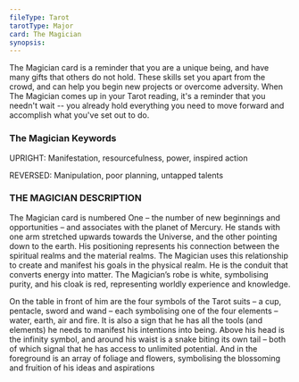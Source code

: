 ```yaml
---
fileType: Tarot
tarotType: Major
card: The Magician
synopsis: 
---
```

The Magician card is a reminder that you are a unique being, and have many gifts that others do not hold. These skills set you apart from the crowd, and can help you begin new projects or overcome adversity. When The Magician comes up in your Tarot reading, it's a reminder that you needn't wait -- you already hold everything you need to move forward and accomplish what you've set out to do.

### The Magician Keywords

UPRIGHT: Manifestation, resourcefulness, power, inspired action

REVERSED: Manipulation, poor planning, untapped talents

### THE MAGICIAN DESCRIPTION

The Magician card is numbered One – the number of new beginnings and opportunities – and associates with the planet of Mercury. He stands with one arm stretched upwards towards the Universe, and the other pointing down to the earth. His positioning represents his connection between the spiritual realms and the material realms. The Magician uses this relationship to create and manifest his goals in the physical realm. He is the conduit that converts energy into matter. The Magician’s robe is white, symbolising purity, and his cloak is red, representing worldly experience and knowledge.

On the table in front of him are the four symbols of the Tarot suits – a cup, pentacle, sword and wand – each symbolising one of the four elements – water, earth, air and fire. It is also a sign that he has all the tools (and elements) he needs to manifest his intentions into being. Above his head is the infinity symbol, and around his waist is a snake biting its own tail – both of which signal that he has access to unlimited potential. And in the foreground is an array of foliage and flowers, symbolising the blossoming and fruition of his ideas and aspirations
